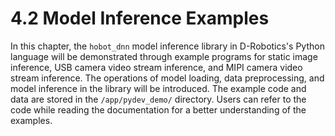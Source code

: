 # 4.2 Model Inference Examples

In this chapter, the `hobot_dnn` model inference library in D-Robotics's Python language will be demonstrated through example programs for static image inference, USB camera video stream inference, and MIPI camera video stream inference. The operations of model loading, data preprocessing, and model inference in the library will be introduced. The example code and data are stored in the `/app/pydev_demo/` directory. Users can refer to the code while reading the documentation for a better understanding of the examples.